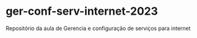 # ger-conf-serv-internet-2023
 Repositório da aula de Gerencia e configuração de serviços para internet
